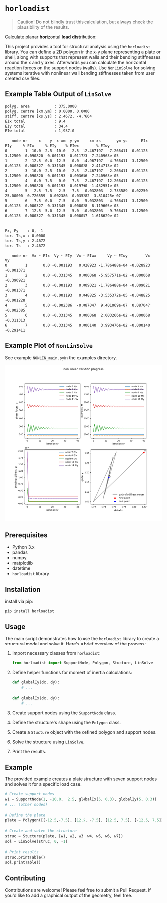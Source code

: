 # `horloadist`

> Caution! Do not blindly trust this calculation, but always check the plausibility of the results.


Calculate planar **hor**izontal **load** **dist**ribution:

This project provides a tool for structural analysis using the `horloadist` library. You can define a 2D polygon in the x-y plane representing a plate or shell, along with supports that represent walls and their bending stiffnesses around the x and y axes. Afterwards you can calculate the horizontal reaction forces on the support nodes (walls). Use `NonLinSolve` for solving systems iterative with nonlinear wall bending stiffnesses taken from user created csv files.

## Example Table Output of `LinSolve`

```
polyg. area           : 375.0000
polyg. centre [xm,ym] : 0.0000, 0.0000 
stiff. centre [xs,ys] : 2.4672, -4.7664
EIx total             : 9.4
EIy total             : 34.4
EIw total             : 1,937.0

   node nr     x    y  x-xm  y-ym     xm-xs       ym-ys      EIx       EIy     % EIx     % EIy    % EIwx        % EIwy
0        1 -10.0  2.5 -10.0   2.5  12.467197  -7.266411  0.01125   3.12500  0.090820  0.001193 -0.011723 -7.240963e-05
1        2 -12.5  0.0 -12.5   0.0  14.967197  -4.766411  3.12500   0.01125  0.000327  0.331345 -0.000028 -2.414713e-02
2        3 -10.0 -2.5 -10.0  -2.5  12.467197  -2.266411  0.01125   3.12500  0.090820  0.001193 -0.003656 -7.240963e-05
3        4   0.0  7.5   0.0   7.5   2.467197 -12.266411  0.01125   3.12500  0.090820  0.001193 -0.019790 -1.432951e-05
4        5   2.5 -7.5   2.5  -7.5  -0.032803   2.733589  0.02250  25.00000  0.726559  0.002386  0.035282  3.810425e-07
5        6   7.5  0.0   7.5   0.0  -5.032803  -4.766411  3.12500   0.01125  0.000327  0.331345 -0.000028  8.119605e-03
6        7  12.5  5.0  12.5   5.0 -10.032803  -9.766411  3.12500   0.01125  0.000327  0.331345 -0.000057  1.618629e-02


Fx, Fy    : 0, -1
tor. Ts,x : 0.0000
tor. Ts,y : 2.4672
tor. Ts   : 2.4672

   node nr  Vx ~ EIx  Vy ~ EIy  Vx ~ EIwx     Vy ~ EIwy        Vx        Vy
0        1       0.0 -0.001193   0.028923 -1.786488e-04 -0.028923 -0.001371
1        2       0.0 -0.331345   0.000068 -5.957571e-02 -0.000068 -0.390921
2        3       0.0 -0.001193   0.009021 -1.786488e-04 -0.009021 -0.001371
3        4       0.0 -0.001193   0.048825 -3.535372e-05 -0.048825 -0.001228
4        5       0.0 -0.002386  -0.087047  9.401069e-07  0.087047 -0.002385
5        6       0.0 -0.331345   0.000068  2.003266e-02 -0.000068 -0.311313
6        7       0.0 -0.331345   0.000140  3.993476e-02 -0.000140 -0.291411
```

## Example Plot of `NonLinSolve`

See example `NONLIN_main.py`in the examples directory.

![non linear example](example_nlsolve.png "non linear convergation process")


## Prerequisites

- Python 3.x
- pandas
- numpy
- matplotlib
- datetime
- `horloadist` library

## Installation

install via pip:
```
pip install horloadist
```


## Usage

The main script demonstrates how to use the `horloadist` library to create a structural model and solve it. Here's a brief overview of the process:

1. Import necessary classes from `horloadist`:
   ```python
   from horloadist import SupportNode, Polygon, Stucture, LinSolve
   ```

2. Define helper functions for moment of inertia calculations:
   ```python
   def globalIy(dx, dy):
       # ...
    
   def globalIx(dx, dy):
       # ...
   ```

3. Create support nodes using the `SupportNode` class.
4. Define the structure's shape using the `Polygon` class.
5. Create a `Stucture` object with the defined polygon and support nodes.
6. Solve the structure using `LinSolve`.
7. Print the results.

## Example

The provided example creates a plate structure with seven support nodes and solves it for a specific load case.

```python
# Create support nodes
w1 = SupportNode(1, -10.0,  2.5, globalIx(5, 0.3), globalIy(5, 0.3))
# ... (other nodes)

# Define the plate
plate = Polygon([[-12.5,-7.5], [12.5, -7.5], [12.5, 7.5], [-12.5, 7.5]])

# Create and solve the structure
struc = Stucture(plate, [w1, w2, w3, w4, w5, w6, w7])
sol = LinSolve(struc, 0, -1)

# Print results
struc.printTable()
sol.printTable()
```

## Contributing

Contributions are welcome! Please feel free to submit a Pull Request. 
If you'd like to add a graphical output of the geometry, feel free.
